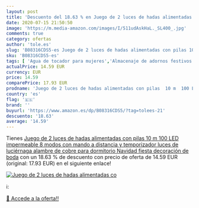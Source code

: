```yaml
---
layout: post
title: 'Descuento del 18.63 % en Juego de 2 luces de hadas alimentadas co'
date: 2020-07-15 21:50:50
image: 'https://m.media-amazon.com/images/I/511udAskHaL._SL400_.jpg'
comments: true
category: ofertas
author: 'tole.es'
slug: 'B08316CDS5-es Juego de 2 luces de hadas alimentadas con pilas 10 m 100...'
sku: 'B08316CDS5-es'
tags: [ 'Agua de tocador para mujeres','Almacenaje de adornos festivos','Almacenamiento y organización','Belleza','Fragancias para mujeres','Hogar y cocina','Iluminación','Iluminación de interior','Iluminación decorativa y para usos específicos de interior','Juguetes','Juguetes electrónicos','Juguetes y juegos','Perfumes y fragancias','Velas eléctricas y LED','Videojuegos para niños','navidad', ]
actualPrice: 14.59 EUR
currency: EUR
price: 14.59
comparePrice: 17.93 EUR
prodname: 'Juego de 2 luces de hadas alimentadas con pilas  10 m  100 LED  impermeable  8 modos con mando a distancia y temporizador  luces de luciérnaga  alambre de cobre para dormitorio  Navidad  fiesta  decoración de boda'
country: 'es'
flag: '🇪🇸'
brand: ''
buyurl: 'https://www.amazon.es/dp/B08316CDS5/?tag=tolees-21'
descuento: '18.63'
average: '14.59'
---
```


Tienes [Juego de 2 luces de hadas alimentadas con pilas  10 m  100 LED  impermeable  8 modos con mando a distancia y temporizador  luces de luciérnaga  alambre de cobre para dormitorio  Navidad  fiesta  decoración de boda](https://www.amazon.es/dp/B08316CDS5/?tag=tolees-21) con un 18.63 % de descuento con precio de oferta de 14.59 EUR (original: 17.93 EUR) en el siguiente enlace!

[![Juego de 2 luces de hadas alimentadas co](https://m.media-amazon.com/images/I/511udAskHaL._SL400_.jpg)](https://www.amazon.es/dp/B08316CDS5/?tag=tolees-21)

ℹ️:


[🛒 Accede a la oferta!!](https://www.amazon.es/dp/B08316CDS5/?tag=tolees-21)
